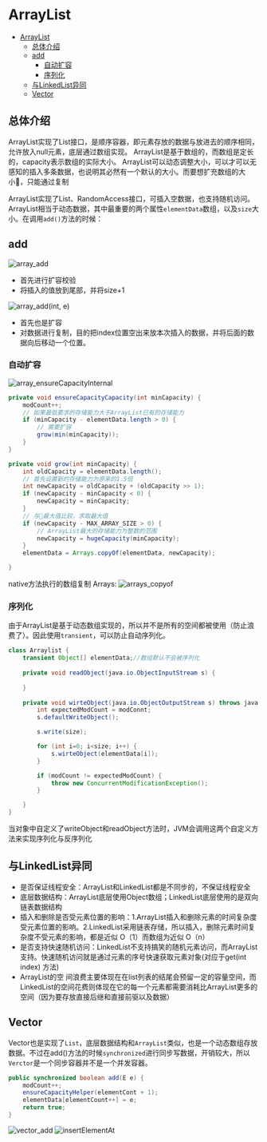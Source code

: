 # ArrayList

<!-- TOC -->

- [ArrayList](#arraylist)
  - [总体介绍](#%E6%80%BB%E4%BD%93%E4%BB%8B%E7%BB%8D)
  - [add](#add)
    - [自动扩容](#%E8%87%AA%E5%8A%A8%E6%89%A9%E5%AE%B9)
    - [序列化](#%E5%BA%8F%E5%88%97%E5%8C%96)
  - [与LinkedList异同](#%E4%B8%8Elinkedlist%E5%BC%82%E5%90%8C)
  - [Vector](#vector)

<!-- /TOC -->
## 总体介绍

ArrayList实现了List接口，是顺序容器，即元素存放的数据与放进去的顺序相同，允许放入null元素，底层通过数组实现。
ArrayList是基于数组的，而数组是定长的，capacity表示数组的实际大小。
ArrayList可以动态调整大小，可以才可以无感知的插入多条数据，也说明其必然有一个默认的大小。而要想扩充数组的大小，只能通过复制

ArrayList实现了List、RandomAccess接口，可插入空数据，也支持随机访问。
ArrayList相当于动态数据，其中最重要的两个属性`elementData`数组，以及`size`大小。在调用`add()`方法的时候：

## add

![array_add](/img/array_add.png)

- 首先进行扩容校验
- 将插入的值放到尾部，并将size+1

![array_add(int, e)](/img/array_add_int_e.png)

- 首先也是扩容
- 对数据进行复制，目的把index位置空出来放本次插入的数据，并将后面的数据向后移动一个位置。

### 自动扩容

![array_ensureCapacityInternal](/img/array_ensureCapacityInternal.png)

```java
private void ensureCapacityCapacity(int minCapacity) {
    modCount++;
    // 如果最低要求的存储能力大于ArrayList已有的存储能力
    if (minCapacity - elementData.length > 0) {
        // 需要扩容
        grow(min(minCapacity));
    }
}
```

```java
private void grow(int minCapacity) {
    int oldCapacity = elementData.length();
    // 首先设置新的存储能力为原来的1.5倍
    int newCapacity = oldCapacity + (oldCapacity >> 1);
    if (newCapacity - minCapacity < 0) {
        newCapacity = minCapacity;
    }
    // 与最大值比较，求取最大值
    if (newCapacity - MAX_ARRAY_SIZE > 0) {
        // ArrayList最大的存储能力为整数的范围
        newCapacity = hugeCapacity(minCapacity);
    }
    elementData = Arrays.copyOf(elementData, newCapacity);

}
```

native方法执行的数组复制
Arrays:
![arrays_copyof](/img/arrays_copyof.png)

### 序列化

由于ArrayList是基于动态数组实现的，所以并不是所有的空间都被使用（防止浪费了）。因此使用`transient`，可以防止自动序列化。

```java
class Arraylist {
    transient Object[] elementData;//数组默认不会被序列化
    
    private void readObject(java.io.ObjectInputStream s) {
        
    }
    
    private void wirteObject(java.io.ObjectOutputStream s) throws java.io.IOException{
        int expectedModCount = modConnt;
        s.defaultWriteObject();

        s.write(size);

        for (int i=0; i<size; i++) {
            s.wirteObject(elementData[i]);
        }

        if (modCount != expectedModCount) {
            throw new ConcurrentModificationException();
        }

    }
}

```

当对象中自定义了writeObject和readObject方法时，JVM会调用这两个自定义方法来实现序列化与反序列化



## 与LinkedList异同

- 是否保证线程安全：ArrayList和LinkedList都是不同步的，不保证线程安全
- 底层数据结构：ArrayList底层使用Object数组；LinkedList底层使用的是双向链表数据结构
- 插入和删除是否受元素位置的影响：1.ArrayList插入和删除元素的时间复杂度受元素位置的影响。2.LinkedList采用链表存储，所以插入，删除元素时间复杂度不受元素的影响，都是近似 O（1）而数组为近似 O（n）
- 是否支持快速随机访问：LinkedList不支持搞笑的随机元素访问，而ArrayList支持。快速随机访问就是通过元素的序号快速获取元素对象(对应于get(int index) 方法)
- ArrayList的空 间浪费主要体现在在list列表的结尾会预留一定的容量空间，而LinkedList的空间花费则体现在它的每一个元素都需要消耗比ArrayList更多的空间（因为要存放直接后继和直接前驱以及数据）

## Vector

Vector也是实现了`List`，底层数据结构和`ArrayList`类似，也是一个动态数组存放数据。不过在add()方法的时候`synchronized`进行同步写数据，开销较大，所以`Verctor`是一个同步容器并不是一个并发容器。

```java
public synchronized boolean add(E e) {
    modCount++;
    ensureCapacityHelper(elementCont + 1);
    elementData[elementCount++] = e;
    return true;
}
```

![vector_add](/img/vector_add.png)
![insertElementAt](/img/insertElementAt.png)

